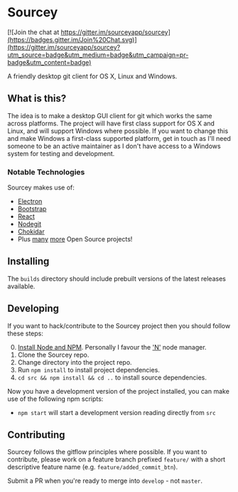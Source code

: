 # Sourcey

[![Join the chat at https://gitter.im/sourceyapp/sourcey](https://badges.gitter.im/Join%20Chat.svg)](https://gitter.im/sourceyapp/sourcey?utm_source=badge&utm_medium=badge&utm_campaign=pr-badge&utm_content=badge)

A friendly desktop git client for OS X, Linux and Windows.

## What is this?

The idea is to make a desktop GUI client for git which works the same across platforms.
The project will have first class support for OS X and Linux, and will support Windows where possible. If you want to change this and make Windows a first-class supported platform, get in touch as I'll need someone to be an active maintainer as I don't have access to a Windows system for testing and development.

### Notable Technologies

Sourcey makes use of:

- [Electron](http://electron.atom.io/)
- [Bootstrap](http://getbootstrap.com/)
- [React](http://facebook.github.io/react/)
- [Nodegit](http://www.nodegit.org/)
- [Chokidar](https://github.com/paulmillr/chokidar)
- Plus [many](package.json) [more](src/package.json) Open Source projects!

## Installing

The `builds` directory should include prebuilt versions of the latest releases available.

## Developing

If you want to hack/contribute to the Sourcey project then you should follow these steps:

0. [Install Node and NPM](https://nodejs.org/download/). Personally I favour the ['N'](https://github.com/tj/n) node manager.
1. Clone the Sourcey repo.
2. Change directory into the project repo.
3. Run `npm install` to install project dependencies.
4. `cd src && npm install && cd ..` to install source dependencies.

Now you have a development version of the project installed, you can make use of the following npm scripts:

- `npm start` will start a development version reading directly from `src`

## Contributing

Sourcey follows the gitflow principles where possible. If you want to contribute, please work on a feature branch prefixed `feature/` with a short descriptive feature name (e.g. `feature/added_commit_btn`).

Submit a PR when you're ready to merge into `develop` - not `master`.
